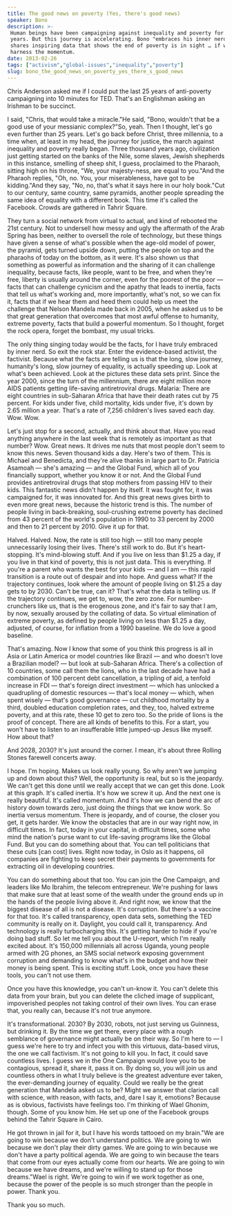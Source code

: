 ```yaml
---
title: The good news on poverty (Yes, there's good news)
speaker: Bono
description: >-
 Human beings have been campaigning against inequality and poverty for 3,000
 years. But this journey is accelerating. Bono "embraces his inner nerd" and
 shares inspiring data that shows the end of poverty is in sight … if we can
 harness the momentum.
date: 2013-02-26
tags: ["activism","global-issues","inequality","poverty"]
slug: bono_the_good_news_on_poverty_yes_there_s_good_news
---
```


Chris Anderson asked me if I could put the last 25 years of anti-poverty campaigning into
10 minutes for TED. That's an Englishman asking an Irishman to be succinct.

I said, "Chris, that would take a miracle."He said, "Bono, wouldn't that be a good use of
your messianic complex?"So, yeah. Then I thought, let's go even further than 25 years.
Let's go back before Christ, three millennia, to a time when, at least in my head, the
journey for justice, the march against inequality and poverty really began. Three thousand
years ago, civilization just getting started on the banks of the Nile, some slaves, Jewish
shepherds in this instance, smelling of sheep shit, I guess, proclaimed to the Pharaoh,
sitting high on his throne, "We, your majesty-ness, are equal to you."And the Pharaoh
replies, "Oh, no. You, your miserableness, have got to be kidding."And they say, "No, no,
that's what it says here in our holy book."Cut to our century, same country, same
pyramids, another people spreading the same idea of equality with a different book. This
time it's called the Facebook. Crowds are gathered in Tahrir Square.

They turn a social network from virtual to actual, and kind of rebooted the 21st century.
Not to undersell how messy and ugly the aftermath of the Arab Spring has been, neither to
oversell the role of technology, but these things have given a sense of what's possible
when the age-old model of power, the pyramid, gets turned upside down, putting the people
on top and the pharaohs of today on the bottom, as it were. It's also shown us that
something as powerful as information and the sharing of it can challenge inequality,
because facts, like people, want to be free, and when they're free, liberty is usually
around the corner, even for the poorest of the poor — facts that can challenge cynicism
and the apathy that leads to inertia, facts that tell us what's working and, more
importantly, what's not, so we can fix it, facts that if we hear them and heed them could
help us meet the challenge that Nelson Mandela made back in 2005, when he asked us to be
that great generation that overcomes that most awful offense to humanity, extreme poverty,
facts that build a powerful momentum. So I thought, forget the rock opera, forget the
bombast, my usual tricks.

The only thing singing today would be the facts, for I have truly embraced by inner nerd.
So exit the rock star. Enter the evidence-based activist, the factivist. Because what the
facts are telling us is that the long, slow journey, humanity's long, slow journey of
equality, is actually speeding up. Look at what's been achieved. Look at the pictures
these data sets print. Since the year 2000, since the turn of the millennium, there are
eight million more AIDS patients getting life-saving antiretroviral drugs. Malaria: There
are eight countries in sub-Saharan Africa that have their death rates cut by 75 percent.
For kids under five, child mortality, kids under five, it's down by 2.65 million a year.
That's a rate of 7,256 children's lives saved each day. Wow. Wow. 

Let's just stop for a second, actually, and think about that. Have you read anything
anywhere in the last week that is remotely as important as that number? Wow. Great news.
It drives me nuts that most people don't seem to know this news. Seven thousand kids a
day. Here's two of them. This is Michael and Benedicta, and they're alive thanks in large
part to Dr. Patricia Asamoah — she's amazing — and the Global Fund, which all of you
financially support, whether you know it or not. And the Global Fund provides
antiretroviral drugs that stop mothers from passing HIV to their kids. This fantastic news
didn't happen by itself. It was fought for, it was campaigned for, it was innovated for.
And this great news gives birth to even more great news, because the historic trend is
this. The number of people living in back-breaking, soul-crushing extreme poverty has
declined from 43 percent of the world's population in 1990 to 33 percent by 2000 and then
to 21 percent by 2010. Give it up for that.

Halved. Halved. Now, the rate is still too high — still too many people unnecessarily
losing their lives. There's still work to do. But it's heart-stopping. It's mind-blowing
stuff. And if you live on less than $1.25 a day, if you live in that kind of poverty, this
is not just data. This is everything. If you're a parent who wants the best for your kids
— and I am — this rapid transition is a route out of despair and into hope. And guess
what? If the trajectory continues, look where the amount of people living on $1.25 a day
gets to by 2030. Can't be true, can it? That's what the data is telling us. If the
trajectory continues, we get to, wow, the zero zone. For number-crunchers like us, that is
the erogenous zone, and it's fair to say that I am, by now, sexually aroused by the
collating of data. So virtual elimination of extreme poverty, as defined by people living
on less than $1.25 a day, adjusted, of course, for inflation from a 1990 baseline. We do
love a good baseline.

That's amazing. Now I know that some of you think this progress is all in Asia or Latin
America or model countries like Brazil — and who doesn't love a Brazilian model? — but
look at sub-Saharan Africa. There's a collection of 10 countries, some call them the
lions, who in the last decade have had a combination of 100 percent debt cancellation, a
tripling of aid, a tenfold increase in FDI — that's foreign direct investment — which has
unlocked a quadrupling of domestic resources — that's local money — which, when spent
wisely — that's good governance — cut childhood mortality by a third, doubled education
completion rates, and they, too, halved extreme poverty, and at this rate, these 10 get to
zero too. So the pride of lions is the proof of concept. There are all kinds of benefits to
this. For a start, you won't have to listen to an insufferable little jumped-up Jesus like
myself. How about that?

And 2028, 2030? It's just around the corner. I mean, it's about three Rolling Stones
farewell concerts away. 

I hope. I'm hoping. Makes us look really young. So why aren't we jumping up and down about
this? Well, the opportunity is real, but so is the jeopardy. We can't get this done until
we really accept that we can get this done. Look at this graph. It's called inertia. It's
how we screw it up. And the next one is really beautiful. It's called momentum. And it's
how we can bend the arc of history down towards zero, just doing the things that we know
work. So inertia versus momentum. There is jeopardy, and of course, the closer you get, it
gets harder. We know the obstacles that are in our way right now, in difficult times. In
fact, today in your capital, in difficult times, some who mind the nation's purse want to
cut life-saving programs like the Global Fund. But you can do something about that. You
can tell politicians that these cuts [can cost] lives. Right now today, in Oslo as it
happens, oil companies are fighting to keep secret their payments to governments for
extracting oil in developing countries.

You can do something about that too. You can join the One Campaign, and leaders like Mo
Ibrahim, the telecom entrepreneur. We're pushing for laws that make sure that at least
some of the wealth under the ground ends up in the hands of the people living above it. And
right now, we know that the biggest disease of all is not a disease. It's corruption. But
there's a vaccine for that too. It's called transparency, open data sets, something the
TED community is really on it. Daylight, you could call it, transparency. And technology
is really turbocharging this. It's getting harder to hide if you're doing bad stuff. So let
me tell you about the U-report, which I'm really excited about. It's 150,000 millennials
all across Uganda, young people armed with 2G phones, an SMS social network exposing
government corruption and demanding to know what's in the budget and how their money is
being spent. This is exciting stuff. Look, once you have these tools, you can't not use
them.

Once you have this knowledge, you can't un-know it. You can't delete this data from your
brain, but you can delete the cliched image of supplicant, impoverished peoples not taking
control of their own lives. You can erase that, you really can, because it's not true
anymore. 

It's transformational. 2030? By 2030, robots, not just serving us Guinness, but drinking
it. By the time we get there, every place with a rough semblance of governance might
actually be on their way. So I'm here to — I guess we're here to try and infect you with
this virtuous, data-based virus, the one we call factivism. It's not going to kill you. In
fact, it could save countless lives. I guess we in the One Campaign would love you to be
contagious, spread it, share it, pass it on. By doing so, you will join us and countless
others in what I truly believe is the greatest adventure ever taken, the ever-demanding
journey of equality. Could we really be the great generation that Mandela asked us to be?
Might we answer that clarion call with science, with reason, with facts, and, dare I say
it, emotions? Because as is obvious, factivists have feelings too. I'm thinking of Wael
Ghonim, though. Some of you know him. He set up one of the Facebook groups behind the
Tahrir Square in Cairo.

He got thrown in jail for it, but I have his words tattooed on my brain."We are going to
win because we don't understand politics. We are going to win because we don't play their
dirty games. We are going to win because we don't have a party political agenda. We are
going to win because the tears that come from our eyes actually come from our hearts. We
are going to win because we have dreams, and we're willing to stand up for those
dreams."Wael is right. We're going to win if we work together as one, because the power of
the people is so much stronger than the people in power. Thank you.

Thank you so much. 

<!--
ad_duration=3.33
event="TED2013"
external_start_time=0
has_talk_citation=0
intro_duration=11.82
is_subtitle_required="False"
is_talk_featured="True"
language="en"
language_swap="False"
native_language="en"
number_of_related_talks=6
number_of_speakers=1
number_of_subtitled_videos=30
number_of_tags=4
number_of_talk_download_languages=30
number_of_talk_more_resources=1
number_of_talk_recommendations=0
number_of_talks_take_actions=1
post_ad_duration=0.83
published_timestamp="2013-03-14 12:58:42"
recording_date="2013-02-26"
speaker_description="Musician, activist"
speaker_id=59
speaker_is_published=1
speaker_name="Bono"
talk_name="The good news on poverty (Yes, there's good news)"
talks_tags=["activism","global-issues","inequality","poverty"]
url_audio="https://download.ted.com/talks/Bono_2013.mp3?apikey=acme-roadrunner"
url_photo_speaker="https://pe.tedcdn.com/images/ted/1300_253x190.jpg"
url_photo_talk="https://pe.tedcdn.com/images/ted/221175dd6e13ee2451205490c23839497ea8fc09_1600x1200.jpg"
url_webpage="https://www.ted.com/talks/bono_the_good_news_on_poverty_yes_there_s_good_news"
video_type_name="TED Stage Talk"
-->